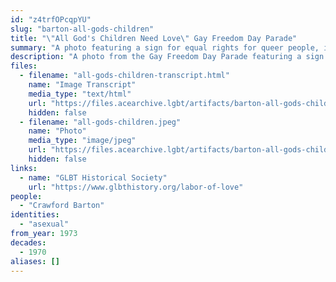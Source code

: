 ```yaml
---
id: "z4trfOPcqpYU"
slug: "barton-all-gods-children"
title: "\"All God's Children Need Love\" Gay Freedom Day Parade"
summary: "A photo featuring a sign for equal rights for queer people, including asexuals"
description: "A photo from the Gay Freedom Day Parade featuring a sign for equal rights for queer people, including asexuals"
files:
  - filename: "all-gods-children-transcript.html"
    name: "Image Transcript"
    media_type: "text/html"
    url: "https://files.acearchive.lgbt/artifacts/barton-all-gods-children/all-gods-children-transcript.html"
    hidden: false
  - filename: "all-gods-children.jpeg"
    name: "Photo"
    media_type: "image/jpeg"
    url: "https://files.acearchive.lgbt/artifacts/barton-all-gods-children/all-gods-children.jpeg"
    hidden: false
links:
  - name: "GLBT Historical Society"
    url: "https://www.glbthistory.org/labor-of-love"
people:
  - "Crawford Barton"
identities:
  - "asexual"
from_year: 1973
decades:
  - 1970
aliases: []
---
```

